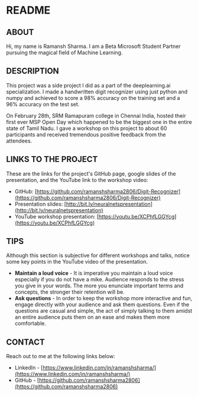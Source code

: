 # README

## ABOUT

Hi, my name is Ramansh Sharma. I am a Beta Microsoft Student Partner pursuing the magical field of Machine Learning.

## DESCRIPTION

This project was a side project I did as a part of the deeplearning.ai specialization. I made a handwritten digit recognizer using just python and numpy and achieved to score a 98% accuracy on the training set and a 96% accuracy on the test set.

On February 28th, SRM Ramapuram college in Chennai India, hosted their first ever MSP Open Day which happened to be the biggest one in the entire state of Tamil Nadu. I gave a workshop on this project to about 60 participants and received tremendous positive feedback from the attendees.

## LINKS TO THE PROJECT

These are the links for the project's GitHub page, google slides of the presentation, and the YouTube link to the workshop video:

* GitHub: [https://github.com/ramanshsharma2806/Digit-Recognizer](https://github.com/ramanshsharma2806/Digit-Recognizer)
* Presentation slides: [http://bit.ly/neuralnetspresentation](http://bit.ly/neuralnetspresentation)
* YouTube workshop presentation: [https://youtu.be/XCPhfLGGYcg](https://youtu.be/XCPhfLGGYcg)

## TIPS

Although this section is subjective for different workshops and talks, notice some key points in the YouTube video of the presentation.

* **Maintain a loud voice** - It is imperative you maintain a loud voice especially if you do not have a mike. Audience responds to the stress you give in your words. The more you enunciate important terms and concepts, the stronger their retention will be.
* **Ask questions** - In order to keep the workshop more interactive and fun, engage directly with your audience and ask them questions. Even if the questions are casual and simple, the act of simply talking to them amidst an entire audience puts them on an ease and makes them more comfortable.

## CONTACT

Reach out to me at the following links below:

* LinkedIn - [https://www.linkedin.com/in/ramanshsharma/](https://www.linkedin.com/in/ramanshsharma/)
* GitHub - [https://github.com/ramanshsharma2806](https://github.com/ramanshsharma2806)

